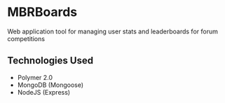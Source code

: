 # MBRBoards
Web application tool for managing user stats and leaderboards for forum competitions

## Technologies Used
- Polymer 2.0
- MongoDB (Mongoose)
- NodeJS (Express)